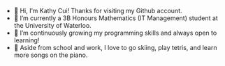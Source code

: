 - 👋 Hi, I’m Kathy Cui! Thanks for visiting my Github account.
- 🌱 I’m currently a 3B Honours Mathematics (IT Management) student at the University of Waterloo.
- 👀 I’m continuously growing my programming skills and always open to learning!
- 💞 Aside from school and work, I love to go skiing, play tetris, and learn more songs on the piano.

<!---
kathycui1/kathycui1 is a ✨ special ✨ repository because its `README.md` (this file) appears on your GitHub profile.
You can click the Preview link to take a look at your changes.
--->

